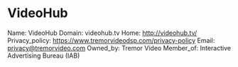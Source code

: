 
# VideoHub

Name: VideoHub
Domain: videohub.tv
Home: http://videohub.tv/
Privacy_policy: https://www.tremorvideodsp.com/privacy-policy
Email: privacy@tremorvideo.com
Owned_by: Tremor Video
Member_of: Interactive Advertising Bureau (IAB)
